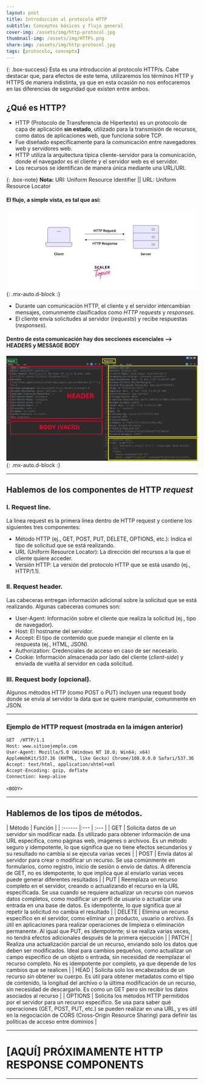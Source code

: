 ```yaml
---
layout: post
title: Introducción al protocolo HTTP
subtitle: Conceptos básicos y flujo general
cover-img: /assets/img/http-protocol.jpg
thumbnail-img: /assets/img/HTTPs.png
share-img: /assets/img/http-protocol.jpg
tags: [protocolo, concepto]
---
```


{: .box-success}
Esta es una introducción al protocolo HTTP/s. Cabe destacar que, para efectos de este tema, utilizaremos los términos HTTP y HTTPS de manera indistinta, ya que en esta ocasión no nos enfocaremos en las diferencias de seguridad que existen entre ambos.

## ¿Qué es HTTP?

- HTTP (Protocolo de Transferencia de Hipertexto) es un protocolo de capa de aplicación **sin estado**, utilizado para la transmisión de recursos, como datos de aplicaciones web, que funciona sobre TCP.
- Fue diseñado específicamente para la comunicación entre navegadores web y servidores web.
- HTTP utiliza la arquitectura típica cliente-servidor para la comunicación, donde el navegador es el cliente y el servidor web es el servidor.
- Los recursos se identifican de manera única mediante una URL/URI.

{: .box-note}
**Nota:** URI: Uniform Resource Identifier || URL: Uniform Resource Locator


#### El flujo, a simple vista, es tal que así:
![HTTP](/assets/img/http-basics-1.webp){: .mx-auto.d-block :}

- Durante uan comunicación HTTP, el cliente y el servidor intercambian mensajes, comunmente clasificados como _HTTP requests_ y _responses_.
- El cliente envía solicitudes al servidor (_requests_) y recibe respuestas (_responses_).


#### Dentro de esta comunicación hay dos secciones escenciales --> HEADERS y MESSAGE BODY

![Burp](/assets/img/burp.jpg){: .mx-auto.d-block :}

---------------------

## Hablemos de los componentes de **HTTP _request_**

### I. Request line.

La linea request es la primera linea dentro de HTTP request y contiene los siguientes tres componentes: 
- Método HTTP (ej., GET, POST, PUT, DELETE, OPTIONS, etc.): Indíca el tipo de solicitud que se está realizando.
- URL (Uniform Resource Locator): La dirección del recursos a la que el cliente quiere acceder.
- Versión HTTP: La versión del protocolo HTTP que se está usando (ej., HTTP/1.1).

### II. Request header.

Las cabeceras entregan información adicional sobre la solicitud que se está realizando. Algunas cabeceras comunes son:
- User-Agent: Información sobre el cliente que realiza la solicitud (ej., tipo de navegador).
- Host: El hostname del servidor.
- Accept: El tipo de contenido que puede manejar el cliente en la respuesta (ej., HTML, JSON).
- Authorization: Credenciales de acceso en caso de ser necesario.
- Cookie: Información almacenada por lado del cliente (_client-side_) y enviada de vuelta al servidor en cada solicitud.

### III. Request body (opcional).

Algunos métodos HTTP (como POST o PUT) incluyen una request body donde se envía al servidor la data que se quiere manipular, comunmente en JSON.

------------------------

### Ejemplo de HTTP request (mostrada en la imágen anterior)

~~~
GET  /HTTP/1.1
Host: www.sitioejemplo.com
User-Agent: Mozilla/5.0 (Windows NT 10.0; Win64; x64) AppleWebKit/537.36 (KHTML, like Gecko) Chrome/108.0.0.0 Safari/537.36
Accept: text/html, application/xhtml+xml
Accept-Encoding: gzip, deflate
Connection: keep-alive

<BODY>
~~~

-----------------

## Hablemos de los tipos de métodos.

| Método | Función |
| :------ |:--- | :--- |
| GET | Solicita datos de un servidor sin modificar nada. Es utilizado para obtener información de una URL específica, como páginas web, imágenes o archivos. Es un método seguro y idempotente, lo que significa que no tiene efectos secundarios y su resultado no cambia si se ejecuta varias veces |
| POST | Envía datos al servidor para crear o modificar un recurso. Se usa comúnmente en formularios, como registro, inicio de sesión o envío de datos. A diferencia de GET, no es idempotente, lo que implica que al enviarlo varias veces puede generar diferentes resultados |
| PUT | Reemplaza un recurso completo en el servidor, creando o actualizando el recurso en la URL especificada. Se usa cuando se requiere actualizar un recurso con nuevos datos completos, como modificar un perfil de usuario o actualizar una entrada en una base de datos. Es idempotente, lo que significa que al repetir la solicitud no cambia el resultado |
| DELETE | Elimina un recurso específico en el servidor, como eliminar un producto, usuario o archivo. Es útil en aplicaciones para realizar operaciones de limpieza o eliminación permanente. Al igual que PUT, es idempotente; si se realiza varias veces, no tendrá efectos adicionales después de la primera ejecución |
| PATCH | Realiza una actualización parcial de un recurso, enviando solo los datos que deben ser modificados. Ideal para cambios pequeños, como actualizar un campo específico de un objeto o entrada, sin necesidad de reemplazar el recurso completo. No es idempotente por completo, ya que depende de los cambios que se realicen |
| HEAD | Solicita solo los encabezados de un recurso sin obtener su cuerpo. Es útil para obtener metadatos como el tipo de contenido, la longitud del archivo o la última modificación de un recurso, sin necesidad de descargarlo. Es como un GET pero sin recibir los datos asociados al recurso |
| OPTIONS | Solicita los métodos HTTP permitidos por el servidor para un recurso específico. Se usa para saber qué operaciones (GET, POST, PUT, etc.) se pueden realizar en una URL, y es útil en la negociación de CORS (Cross-Origin Resource Sharing) para definir las políticas de acceso entre dominios | 

-------------------------

# [AQUÍ] PRÓXIMAMENTE HTTP RESPONSE COMPONENTS


----------------
